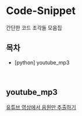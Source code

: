 # Code-Snippet
간단한 코드 조각들 모음집


## 목차
- [python] youtube_mp3


<br>


## youtube_mp3
[유튜브 영상에서 음원만 추출하기](https://velog.io/@julia8024/Python-유튜브-영상에서-음원만-추출하기)
